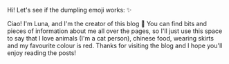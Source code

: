 Hi! Let's see if the dumpling emoji works: :sparkles:

Ciao! I'm Luna, and I'm the creator of this blog :dumpling:
You can find bits and pieces of information about me all over the pages, so I'll just use this space to say that I love animals (I'm a cat person), chinese food, wearing skirts and my favourite colour is red. Thanks for visiting the blog and I hope you'll enjoy reading the posts!


